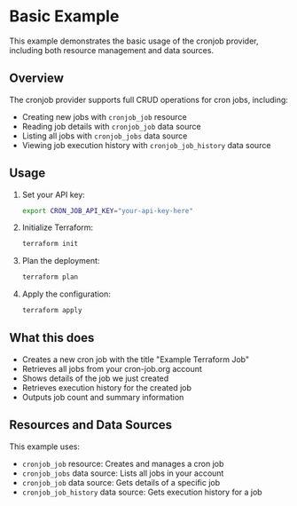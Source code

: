 # Basic Example

This example demonstrates the basic usage of the cronjob provider, including both resource management and data sources.

## Overview

The cronjob provider supports full CRUD operations for cron jobs, including:
- Creating new jobs with `cronjob_job` resource
- Reading job details with `cronjob_job` data source
- Listing all jobs with `cronjob_jobs` data source
- Viewing job execution history with `cronjob_job_history` data source

## Usage

1. Set your API key:
   ```bash
   export CRON_JOB_API_KEY="your-api-key-here"
   ```

2. Initialize Terraform:
   ```bash
   terraform init
   ```

3. Plan the deployment:
   ```bash
   terraform plan
   ```

4. Apply the configuration:
   ```bash
   terraform apply
   ```

## What this does

- Creates a new cron job with the title "Example Terraform Job"
- Retrieves all jobs from your cron-job.org account
- Shows details of the job we just created
- Retrieves execution history for the created job
- Outputs job count and summary information

## Resources and Data Sources

This example uses:
- `cronjob_job` resource: Creates and manages a cron job
- `cronjob_jobs` data source: Lists all jobs in your account
- `cronjob_job` data source: Gets details of a specific job
- `cronjob_job_history` data source: Gets execution history for a job